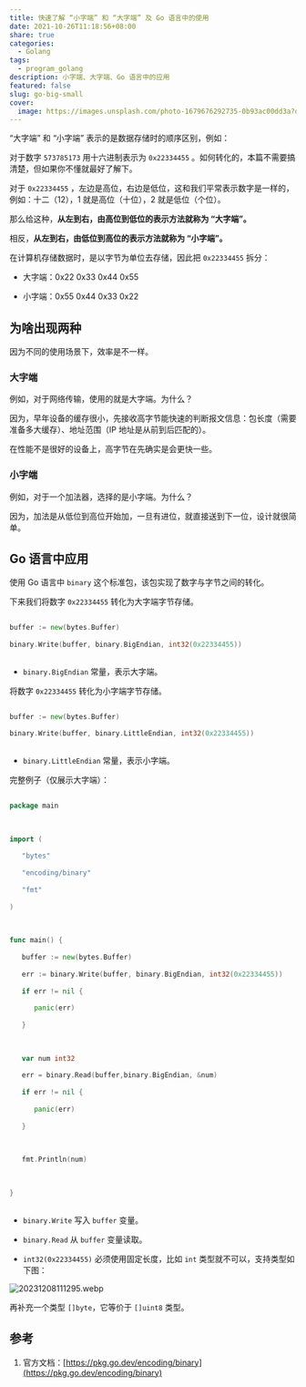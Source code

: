 ```yaml
---  
title: 快速了解 “小字端” 和 “大字端” 及 Go 语言中的使用  
date: 2021-10-26T11:18:56+08:00  
share: true  
categories:  
  - Golang  
tags:  
  - program_golang  
description: 小字端、大字端、Go 语言中的应用  
featured: false  
slug: go-big-small  
cover:  
  image: https://images.unsplash.com/photo-1679676292735-0b93ac00dd3a?q=80&w=1000&auto=format&fit=crop&ixlib=rb-4.0.3&ixid=M3wxMjA3fDB8MHxwaG90by1wYWdlfHx8fGVufDB8fHx8fA%3D%3D  
---  
```

  
  
“大字端” 和 “小字端” 表示的是数据存储时的顺序区别，例如：  
  
对于数字 `573785173` 用十六进制表示为 `0x22334455` 。如何转化的，本篇不需要搞清楚，但如果你不懂就最好了解下。  
  
对于 `0x22334455` ，左边是高位，右边是低位，这和我们平常表示数字是一样的，例如：十二（12），1 就是高位（十位），2 就是低位（个位）。  
  
那么给这种，**从左到右，由高位到低位的表示方法就称为 “大字端”。**  
  
相反，**从左到右，由低位到高位的表示方法就称为 “小字端”。**  
  
在计算机存储数据时，是以字节为单位去存储，因此把 `0x22334455` 拆分：  
  
- 大字端：0x22 0x33 0x44 0x55  
- 小字端：0x55 0x44 0x33 0x22  
  
## 为啥出现两种  
  
因为不同的使用场景下，效率是不一样。  
  
### 大字端  
  
例如，对于网络传输，使用的就是大字端。为什么？  
  
因为，早年设备的缓存很小，先接收高字节能快速的判断报文信息：包长度（需要准备多大缓存）、地址范围（IP 地址是从前到后匹配的）。  
  
在性能不是很好的设备上，高字节在先确实是会更快一些。  
  
### 小字端  
  
例如，对于一个加法器，选择的是小字端。为什么？  
  
因为，加法是从低位到高位开始加，一旦有进位，就直接送到下一位，设计就很简单。  
  
## Go 语言中应用  
  
使用 Go 语言中 `binary` 这个标准包，该包实现了数字与字节之间的转化。  
  
下来我们将数字 `0x22334455` 转化为大字端字节存储。  
  
```go  
buffer := new(bytes.Buffer)  
binary.Write(buffer, binary.BigEndian, int32(0x22334455))  
```  
  
- `binary.BigEndian` 常量，表示大字端。  
  
将数字 `0x22334455` 转化为小字端字节存储。  
  
```go  
buffer := new(bytes.Buffer)  
binary.Write(buffer, binary.LittleEndian, int32(0x22334455))  
```  
  
- `binary.LittleEndian` 常量，表示小字端。  
  
完整例子（仅展示大字端）：  
  
```go  
package main  
  
import (  
   "bytes"  
   "encoding/binary"  
   "fmt"  
)  
  
func main() {  
   buffer := new(bytes.Buffer)  
   err := binary.Write(buffer, binary.BigEndian, int32(0x22334455))  
   if err != nil {  
      panic(err)  
   }  
  
   var num int32  
   err = binary.Read(buffer,binary.BigEndian, &num)  
   if err != nil {  
      panic(err)  
   }  
  
   fmt.Println(num)  
  
}  
```  
  
- `binary.Write` 写入 `buffer` 变量。  
- `binary.Read` 从 `buffer` 变量读取。  
- `int32(0x22334455)` 必须使用固定长度，比如 `int` 类型就不可以，支持类型如下图：  
  
![20231208111295.webp](/images/20231208111295.webp)  
  
再补充一个类型 `[]byte`，它等价于 `[]uint8` 类型。   
  
## 参考  
  
1. 官方文档：[https://pkg.go.dev/encoding/binary](https://pkg.go.dev/encoding/binary)